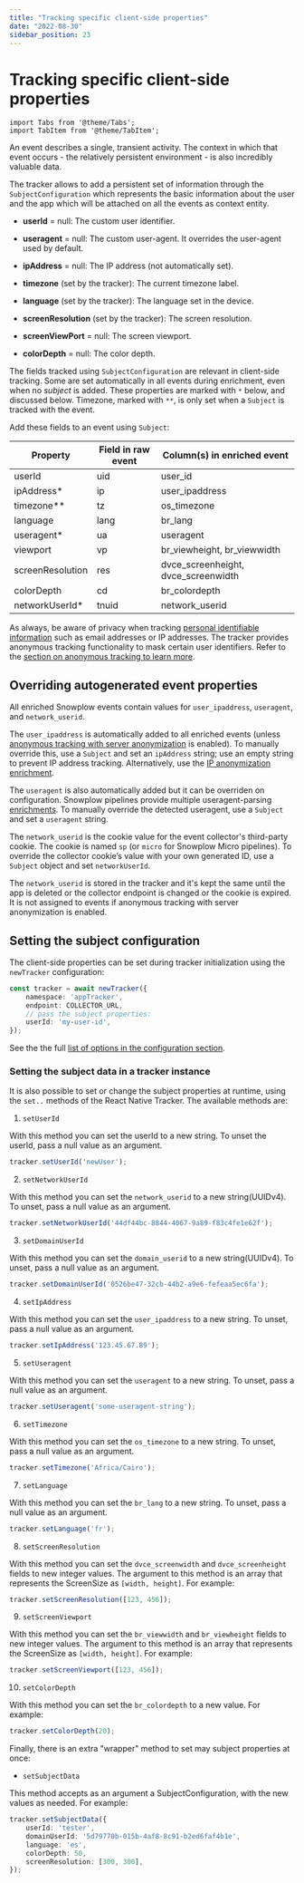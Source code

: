 ```yaml
---
title: "Tracking specific client-side properties"
date: "2022-08-30"
sidebar_position: 23
---
```


# Tracking specific client-side properties

```mdx-code-block
import Tabs from '@theme/Tabs';
import TabItem from '@theme/TabItem';
```

An event describes a single, transient activity. The context in which that event occurs - the relatively persistent environment - is also incredibly valuable data.

The tracker allows to add a persistent set of information through the `SubjectConfiguration` which represents the basic information about the user and the app which will be attached on all the events as context entity.

- **userId** = null: The custom user identifier.

- **useragent** = null: The custom user-agent. It overrides the user-agent used by default.

- **ipAddress** = null: The IP address (not automatically set).

- **timezone** (set by the tracker): The current timezone label.

- **language** (set by the tracker): The language set in the device.

- **screenResolution** (set by the tracker): The screen resolution.

- **screenViewPort** = null: The screen viewport.

- **colorDepth** = null: The color depth.


The fields tracked using `SubjectConfiguration` are relevant in client-side tracking. Some are set automatically in all events during enrichment, even when no _subject_  is added. These properties are marked with `*` below, and discussed below. Timezone, marked with `**`, is only set when a `Subject` is tracked with the event.

Add these fields to an event using `Subject`:

| Property         | Field in raw event | Column(s) in enriched event         |
| ---------------- | ------------------ | ----------------------------------- |
| userId           | uid                | user_id                             |
| ipAddress*       | ip                 | user_ipaddress                      |
| timezone**       | tz                 | os_timezone                         |
| language         | lang               | br_lang                             |
| useragent*       | ua                 | useragent                           |
| viewport         | vp                 | br_viewheight, br_viewwidth         |
| screenResolution | res                | dvce_screenheight, dvce_screenwidth |
| colorDepth       | cd                 | br_colordepth                       |
| networkUserId*   | tnuid              | network_userid                      |


As always, be aware of privacy when tracking [personal identifiable information](https://snowplow.io/blog/2020/09/06/user-identification-and-privacy/) such as email addresses or IP addresses.
The tracker provides anonymous tracking functionality to mask certain user identifiers. Refer to the [section on anonymous tracking to learn more](../anonymous-tracking/index.md).

## Overriding autogenerated event properties

All enriched Snowplow events contain values for `user_ipaddress`, `useragent`, and `network_userid`.

The `user_ipaddress` is automatically added to all enriched events (unless [anonymous tracking with server anonymization](../anonymous-tracking/index.md) is enabled). To manually override this, use a `Subject` and set an `ipAddress` string; use an empty string to prevent IP address tracking. Alternatively, use the [IP anonymization enrichment](/docs/pipeline/enrichments/available-enrichments/ip-anonymization-enrichment/index.md).

The `useragent` is also automatically added but it can be overriden on configuration. Snowplow pipelines provide multiple useragent-parsing [enrichments](/docs/pipeline/enrichments/available-enrichments/index.md). To manually override the detected useragent, use a `Subject` and set a `useragent` string.

The `network_userid` is the cookie value for the event collector's third-party cookie. The cookie is named `sp` (or `micro` for Snowplow Micro pipelines). To override the collector cookie’s value with your own generated ID, use a `Subject` object and set `networkUserId`.

The `network_userid` is stored in the tracker and it's kept the same until the app is deleted or the collector endpoint is changed or the cookie is expired. It is not assigned to events if anonymous tracking with server anonymization is enabled.

## Setting the subject configuration

The client-side properties can be set during tracker initialization using the `newTracker` configuration:

```typescript
const tracker = await newTracker({
    namespace: 'appTracker',
    endpoint: COLLECTOR_URL,
    // pass the subject properties:
    userId: 'my-user-id',
});
```

See the the full [list of options in the configuration section](/docs/sources/trackers/react-native-tracker/index.md#configuring-the-tracker).

### Setting the subject data in a tracker instance

It is also possible to set or change the subject properties at runtime, using the `set..` methods of the React Native Tracker. The available methods are:

1. `setUserId`

With this method you can set the userId to a new string. To unset the userId, pass a null value as an argument.

```typescript
tracker.setUserId('newUser');
```

2. `setNetworkUserId`

With this method you can set the `network_userid` to a new string(UUIDv4). To unset, pass a null value as an argument.

```typescript
tracker.setNetworkUserId('44df44bc-8844-4067-9a89-f83c4fe1e62f');
```

3. `setDomainUserId`

With this method you can set the `domain_userid` to a new string(UUIDv4). To unset, pass a null value as an argument.

```typescript
tracker.setDomainUserId('0526be47-32cb-44b2-a9e6-fefeaa5ec6fa');
```

4. `setIpAddress`

With this method you can set the `user_ipaddress` to a new string. To unset, pass a null value as an argument.

```typescript
tracker.setIpAddress('123.45.67.89');
```

5. `setUseragent`

With this method you can set the `useragent` to a new string. To unset, pass a null value as an argument.

```typescript
tracker.setUseragent('some-useragent-string');
```

6. `setTimezone`

With this method you can set the `os_timezone` to a new string. To unset, pass a null value as an argument.

```typescript
tracker.setTimezone('Africa/Cairo');
```

7. `setLanguage`

With this method you can set the `br_lang` to a new string. To unset, pass a null value as an argument.

```typescript
tracker.setLanguage('fr');
```

8. `setScreenResolution`

With this method you can set the `dvce_screenwidth` and `dvce_screenheight` fields to new integer values. The argument to this method is an array that represents the ScreenSize as `[width, height]`. For example:

```typescript
tracker.setScreenResolution([123, 456]);
```

9. `setScreenViewport`

With this method you can set the `br_viewwidth` and `br_viewheight` fields to new integer values. The argument to this method is an array that represents the ScreenSize as `[width, height]`. For example:

```typescript
tracker.setScreenViewport([123, 456]);
```

10. `setColorDepth`

With this method you can set the `br_colordepth` to a new value. For example:

```typescript
tracker.setColorDepth(20);
```

Finally, there is an extra "wrapper" method to set may subject properties at once:

- `setSubjectData`

This method accepts as an argument a SubjectConfiguration, with the new values as needed. For example:

```typescript
tracker.setSubjectData({
    userId: 'tester',
    domainUserId: '5d79770b-015b-4af8-8c91-b2ed6faf4b1e',
    language: 'es',
    colorDepth: 50,
    screenResolution: [300, 300],
});
```
